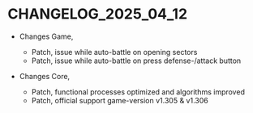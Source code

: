 ﻿# CHANGELOG_2025_04_12

+ Changes Game,
  - Patch, issue while auto-battle on opening sectors
  - Patch, issue while auto-battle on press defense-/attack button

+ Changes Core,
  - Patch, functional processes optimized and algorithms improved
  - Patch, official support game-version v1.305 & v1.306